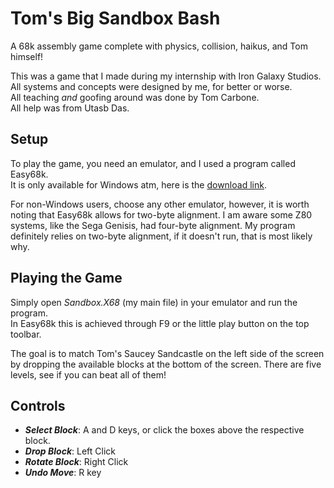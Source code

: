 # Tom's Big Sandbox Bash
A 68k assembly game complete with physics, collision, haikus, and Tom himself!  

This was a game that I made during my internship with Iron Galaxy Studios.  
All systems and concepts were designed by me, for better or worse.  
All teaching _and_ goofing around was done by Tom Carbone.  
All help was from Utasb Das.  

## Setup
To play the game, you need an emulator, and I used a program called Easy68k.  
It is only available for Windows atm, here is the [download link](http://www.easy68k.com/files/SetupEASy68K.exe).  

For non-Windows users, choose any other emulator, however, it is worth noting that
Easy68k allows for two-byte alignment. I am aware some Z80 systems, like the Sega Genisis, had four-byte alignment.
My program definitely relies on two-byte alignment, if it doesn't run, that is most likely why.

## Playing the Game
Simply open *Sandbox.X68* (my main file) in your emulator and run the program.  
In Easy68k this is achieved through F9 or the little play button on the top toolbar.  

The goal is to match Tom's Saucey Sandcastle on the left side of the screen by dropping
the available blocks at the bottom of the screen. There are five levels, see if you can
beat all of them!

## Controls
* ***Select Block***: A and D keys, or click the boxes above the respective block.
* ***Drop Block***: Left Click
* ***Rotate Block***: Right Click
* ***Undo Move***: R key
